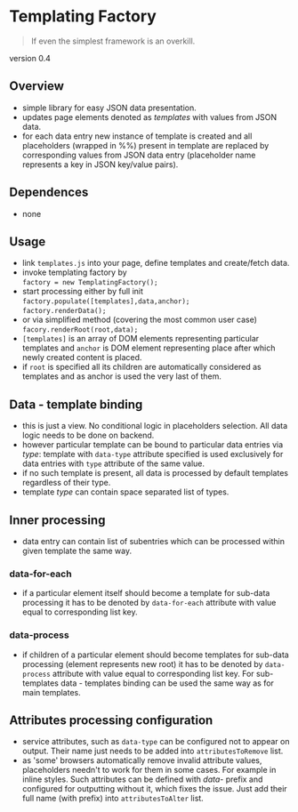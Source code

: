 # Templating Factory

> If even the simplest framework is an overkill.

version 0.4

## Overview

- simple library for easy JSON data presentation.
- updates page elements denoted as *templates* with values from JSON data.
- for each data entry new instance of template is created and all placeholders (wrapped in %%) present in template are replaced by corresponding values from JSON data entry (placeholder name represents a key in JSON key/value pairs).

## Dependences

- none

## Usage

- link `templates.js` into your page, define templates and create/fetch data.
- invoke templating factory by\
`factory = new TemplatingFactory();`
- start processing either by full init\
`factory.populate([templates],data,anchor);`\
`factory.renderData();`
- or via simplified method (covering the most common user case)\
`facory.renderRoot(root,data);`
- `[templates]` is an array of DOM elements representing particular templates and `anchor` is DOM element representing place after which newly created content is placed.
- if `root` is specified all its children are automatically considered as templates and as anchor is used the very last of them.

## Data - template binding
- this is just a view. No conditional logic in placeholders selection. All data logic needs to be done on backend.
- however particular template can be bound to particular data entries via *type*: template with `data-type` attribute specified is used exclusively for data entries with `type` attribute of the same value.
- if no such template is present, all data is processed by default templates regardless of their type.
- template *type* can contain space separated list of types.

## Inner processing
- data entry can contain list of subentries which can be processed within given template the same way.

### data-for-each
- if a particular element itself should become a template for sub-data processing it has to be denoted by `data-for-each` attribute with value equal to corresponding list key.

### data-process
- if children of a particular element should become templates for sub-data processing (element represents new root) it has to be denoted by `data-process` attribute with value equal to corresponding list key. For sub-templates data - templates binding can be used the same way as for main templates.

## Attributes processing configuration

- service attributes, such as `data-type` can be configured not to appear on output. Their name just needs to be added into `attributesToRemove` list. 
- as 'some' browsers automatically remove invalid attribute values, placeholders needn't to work for them in some cases. For example in inline styles. Such attributes can be defined with *data-* prefix and configured for outputting without it, which fixes the issue. Just add their full name (with prefix) into `attributesToAlter` list.
